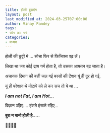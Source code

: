```yaml
---
title: होली हुड़दंग
layout: post
last_modified_at: 2024-03-25T07:00:00
author: Vinay Pandey
tags:
- सोम का मर्म
categories:
- मध्यम
---
```

होली की छुट्टी मे ...
सोचा फिर से फिजिक्स पढ़ लें।

लिखा था जब कोई द्रव्य गर्म होता है,
तो उसका आयतन बढ़ जाता है।

अचानक दिमाग की बत्ती जल गई
बरसों की टेंशन यूं ही दूर हो गई,

यूं ही परेशान थे मोटापे को ले कर
सच तो ये था ...

***I am not Fat, I am Hot...***

विज्ञान पढ़िए....
हंसते हंसाते रहिए...

**बुरा न मानो होली है.....**

🙏😄😄🙏


